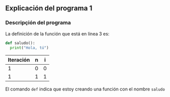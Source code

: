## Explicación del programa 1
### Descripçión del programa
La definición de la función que está en línea 3 es:

``` python
def saludo():
  print("Hola, tú")
```
|Iteración|n|i|
|---------|-|-|
|1|0|0|
|1|1|1|


El comando `def` indica que estoy creando una función con el nombre `saludo`
